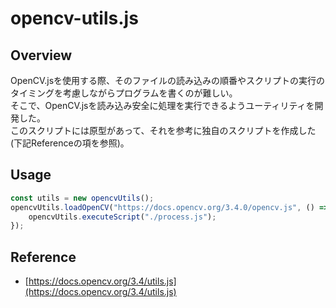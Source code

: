 # opencv-utils.js 

## Overview
OpenCV.jsを使用する際、そのファイルの読み込みの順番やスクリプトの実行のタイミングを考慮しながらプログラムを書くのが難しい。  
そこで、OpenCV.jsを読み込み安全に処理を実行できるようユーティリティを開発した。  
このスクリプトには原型があって、それを参考に独自のスクリプトを作成した(下記Referenceの項を参照)。  

## Usage
```javascript
const utils = new opencvUtils();
opencvUtils.loadOpenCV("https://docs.opencv.org/3.4.0/opencv.js", () => {
	opencvUtils.executeScript("./process.js");
});
```

## Reference
- [https://docs.opencv.org/3.4/utils.js](https://docs.opencv.org/3.4/utils.js)

